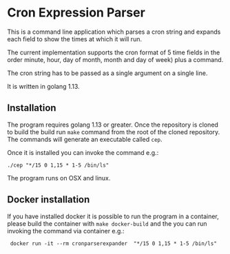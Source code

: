 # Cron Expression Parser

This is a command line application which parses a cron string and expands each field to show the times at which it will run.

The current implementation supports the cron format of 5 time fields in the order minute, hour, day of month, month and day of week) plus a command.

The cron string has to be passed as a single argument on a single line.

It is written in golang 1.13.

## Installation
The program requires golang 1.13 or greater. Once the repository is cloned to build the build run `make` command from the root of the cloned repository. The commands will generate an executable called `cep`.

Once it is installed you can invoke the command e.g.:
```
./cep "*/15 0 1,15 * 1-5 /bin/ls"

```

The program runs on OSX and linux.

## Docker installation
If you have installed docker it is possible to run the program in a container, please build the container with `make docker-build` and the you can run invoking the command via container e.g.:
```
 docker run -it --rm cronparserexpander  "*/15 0 1,15 * 1-5 /bin/ls"

```
